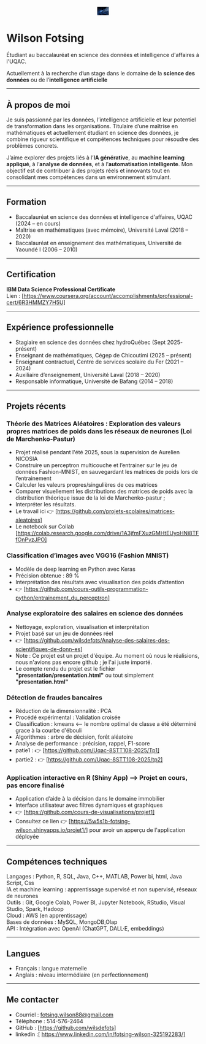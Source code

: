 <!-- Image bannière -->
<p align="center">
  <img src="https://github.com/wilsdefots/wilsdefots/blob/main/Screenshot%202024-11-29%20014432.png" alt="banner" width="30",height="250">
</p>

# Wilson Fotsing

Étudiant au baccalauréat en science des données et intelligence d'affaires à l'UQAC.  
  
Actuellement à la recherche d’un stage  dans le domaine de la **science des données** ou de l’**intelligence artificielle**

---

## À propos de moi

Je suis passionné par les données, l’intelligence artificielle et leur potentiel de transformation dans les organisations. Titulaire d’une maîtrise en mathématiques et actuellement étudiant en science des données, je combine rigueur scientifique et compétences techniques pour résoudre des problèmes concrets.

J’aime explorer des projets liés à l’**IA générative**, au **machine learning appliqué**, à l’**analyse de données**, et à l’**automatisation intelligente**. Mon objectif est de contribuer à des projets réels et innovants tout en consolidant mes compétences dans un environnement stimulant.

---

## Formation

- Baccalauréat en science des données et intelligence d'affaires, UQAC (2024 – en cours)  
- Maîtrise en mathématiques (avec mémoire), Université Laval (2018 – 2020)  
- Baccalauréat en enseignement des mathématiques, Université de Yaoundé I (2006 – 2010)

---

## Certification

**IBM Data Science Professional Certificate**  
Lien : [https://www.coursera.org/account/accomplishments/professional-cert/6R3HMMZY7H5U]

---

## Expérience professionnelle

- Stagiaire en science des données chez hydroQuébec (Sept 2025- présent)
- Enseignant de mathématiques, Cégep de Chicoutimi (2025 – présent)  
- Enseignant contractuel, Centre de services scolaire du Fer (2021 – 2024)  
- Auxiliaire d’enseignement, Université Laval (2018 – 2020)  
- Responsable informatique, Université de Bafang (2014 – 2018)

---

## Projets récents

### Théorie des Matrices Aléatoires : Exploration des valeurs propres matrices de poids dans les réseaux de neurones (Loi de Marchenko-Pastur)
- Projet réalisé pendant l'été 2025, sous la supervision de Aurelien NICOSIA
- Construire un perceptron multicouche et l’entrainer sur le jeu de données Fashion-MNIST, en sauvegardant les matrices de poids lors de l’entrainement
- Calculer les valeurs propres/singulières de ces matrices
- Comparer visuellement les distributions des matrices de poids avec la distribution théorique issue de la loi de Marchenko-pastur ;
- Interpréter les résultats.
- Le travail ici 👉 [https://github.com/projets-scolaires/matrices-aleatoires]
- Le notebook sur Collab [https://colab.research.google.com/drive/1A3jfmFXuzGMHtEUyoHNi8TFfOnPvzJPO]

  
### Classification d’images avec VGG16 (Fashion MNIST) 
- Modèle de deep learning en Python avec Keras
- Précision obtenue : 89 %
- Interprétation des résultats avec visualisation des poids d’attention
- 👉 [https://github.com/cours-outils-programmation-python/entrainement_du_perceptron]

### Analyse exploratoire des salaires en science des données
- Nettoyage, exploration, visualisation et interprétation
- Projet basé sur un jeu de données réel
- 👉 [https://github.com/wilsdefots/Analyse-des-salaires-des-scientifiques-de-donn-es]
- Note : Ce projet est un projet d'équipe. Au moment où nous le réalisions, nous n'avions pas encore github ; je l'ai juste importé.
- Le compte rendu du projet est le fichier **"presentation/presentation.html"** ou tout simplement  **"presentation.html"**

### Détection de fraudes bancaires 
- Réduction de la dimensionnalité : PCA
- Procédé expérimental : Validation croisée
- Classification : kmeans <-- le nombre optimal de classe a été déterminé grace à la courbe d'ébouli
- Algorithmes : arbre de décision, forêt aléatoire 
- Analyse de performance : précision, rappel, F1-score
- patie1 :   👉 [https://github.com/Uqac-8STT108-2025/Tp1]
- partie2 :  👉  [https://github.com/Uqac-8STT108-2025/tp2]

### Application interactive en R (Shiny App) --> Projet en cours, pas encore finalisé 
- Application d’aide à la décision dans le domaine immobilier
- Interface utilisateur avec filtres dynamiques et graphiques
- 👉 [https://github.com/cours-de-visualisations/projet1]
- Consultez ce lien 👉 [https://5w5s1b-fotsing-wilson.shinyapps.io/projet1/] pour avoir un apperçu de l'application déployée

---

## Compétences techniques

Langages : Python, R, SQL, Java, C++, MATLAB, Power bi, html, Java Script, Css  
IA et machine learning : apprentissage supervisé et non supervisé, réseaux de neurones  
Outils : Git, Google Colab, Power BI, Jupyter Notebook, RStudio, Visual Studio, Spark, Hadoop  
Cloud : AWS (en apprentissage)  
Bases de données : MySQL, MongoDB,Olap  
API : Intégration avec OpenAI (ChatGPT, DALL·E, embeddings)  

---


## Langues

- Français : langue maternelle  
- Anglais : niveau intermédiaire (en perfectionnement)

---

## Me contacter

- Courriel : fotsing.wilson88@gmail.com  
- Téléphone : 514-576-2464  
- GitHub : [https://github.com/wilsdefots]
- linkedin :[ https://www.linkedin.com/in/fotsing-wilson-325192283/]
